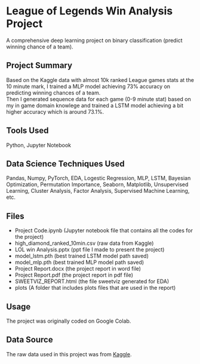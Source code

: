 # **League of Legends Win Analysis Project**
A comprehensive deep learning project on binary classification (predict winning chance of a team). 
## Project Summary
Based on the Kaggle data with almost 10k ranked League games stats at the 10 minute mark, I trained a MLP model achieving 73% accuracy on predicting winning chances of a team.  
Then I generated sequence data for each game (0-9 minute stat) based on my in game domain knowlege and trained a LSTM model achieving a bit higher accuracy which is around 73.1%.
## Tools Used
Python, Jupyter Notebook
## Data Science Techniques Used
Pandas, Numpy, PyTorch, EDA, Logestic Regression, MLP, LSTM, Bayesian Optimization, Permutation Importance, Seaborn, Matplotlib, Unsupervised Learning, Cluster Analysis, Factor Analysis, Supervised Machine Learning, etc.
## Files
- Project Code.ipynb (Jupyter notebook file that contains all the codes for the project)
- high_diamond_ranked_10min.csv (raw data from Kaggle)
- LOL win Analysis.pptx (ppt file I made to present the project)
- model_lstm.pth (best trained LSTM model path saved)
- model_mlp.pth (best trained MLP model path saved)
- Project Report.docx (the project report in word file)
- Project Report.pdf (the project report in pdf file)
- SWEETVIZ_REPORT.html (the file sweetviz generated for EDA)
- plots (A folder that includes plots files that are used in the report)
## Usage
The project was originally coded on Google Colab.
## Data Source
The raw data used in this project was from [Kaggle](https://www.kaggle.com/datasets/bobbyscience/league-of-legends-diamond-ranked-games-10-min).
